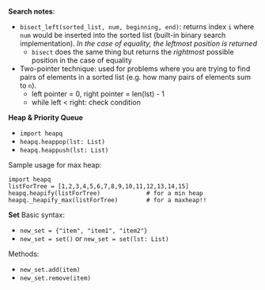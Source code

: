 
**Search notes**:
- `bisect_left(sorted_list, num, beginning, end)`: returns index `i` where `num` would be inserted into the sorted list (built-in binary search implementation). *In the case of equality, the leftmost position is returned*
	- `bisect` does the same thing but returns the *rightmost* possible position in the case of equality
- Two-pointer technique: used for problems where you are trying to find pairs of elements in a sorted list (e.g. how many pairs of elements sum to `n`). 
	- left pointer = 0, right pointer = len(lst) - 1
	- while left < right: check condition


**Heap & Priority Queue**
- `import heapq`
- `heapq.heappop(lst: List)`
- `heapq.heappush(lst: List)`

Sample usage for max heap:
```
import heapq
listForTree = [1,2,3,4,5,6,7,8,9,10,11,12,13,14,15]    
heapq.heapify(listForTree)             # for a min heap
heapq._heapify_max(listForTree)        # for a maxheap!!
```


**Set**
Basic syntax: 
- `new_set = {"item", "item1", "item2"}`
- `new_set = set()` or `new_set = set(lst: List)`

Methods:
- `new_set.add(item)`
- `new_set.remove(item)`

